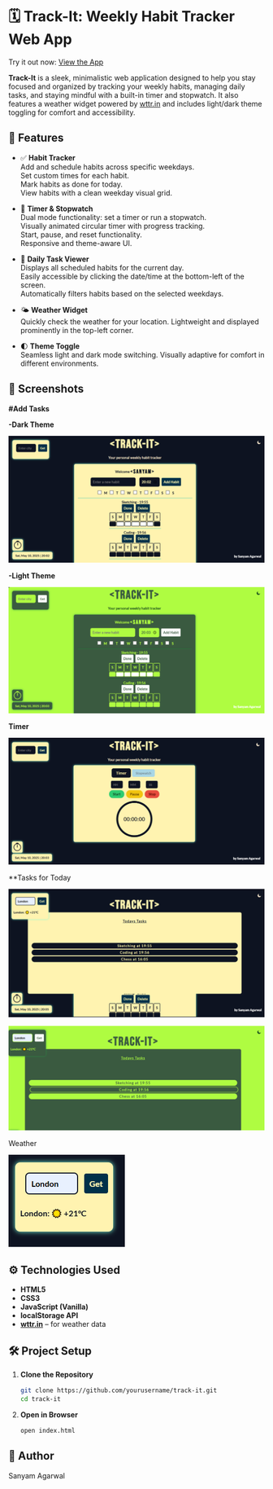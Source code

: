 # 🗓️ Track-It: Weekly Habit Tracker Web App

Try it out now: [View the App](https://sanyam-agarwal-20.github.io/WebDesignProject-----Habit-Tracker/)

**Track-It** is a sleek, minimalistic web application designed to help you stay focused and organized by tracking your weekly habits, managing daily tasks, and staying mindful with a built-in timer and stopwatch. It also features a weather widget powered by [wttr.in](https://wttr.in/) and includes light/dark theme toggling for comfort and accessibility.

## 🌟 Features

- ✅ **Habit Tracker**  
  Add and schedule habits across specific weekdays.  
  Set custom times for each habit.  
  Mark habits as done for today.  
  View habits with a clean weekday visual grid.

- 🧭 **Timer & Stopwatch**  
  Dual mode functionality: set a timer or run a stopwatch.  
  Visually animated circular timer with progress tracking.  
  Start, pause, and reset functionality.  
  Responsive and theme-aware UI.

- 📅 **Daily Task Viewer**  
  Displays all scheduled habits for the current day.  
  Easily accessible by clicking the date/time at the bottom-left of the screen.  
  Automatically filters habits based on the selected weekdays.

- 🌤️ **Weather Widget**  
  Quickly check the weather for your location.
  Lightweight and displayed prominently in the top-left corner.

- 🌓 **Theme Toggle**  
  Seamless light and dark mode switching.
  Visually adaptive for comfort in different environments.

## 📸 Screenshots

**#Add Tasks**

**-Dark Theme**

![Dark Mode](assets/d1.PNG) 

**-Light Theme**

![Light Mode](assets/l1.PNG)

**Timer**

![timer](assets/timer.PNG)

**Tasks for Today

![todaystask](assets/todays%20task.PNG)

![todaystasklight](assets/l2.png)

Weather

![weather](assets/weather.PNG)

## ⚙️ Technologies Used

- **HTML5**
- **CSS3**
- **JavaScript (Vanilla)**
- **localStorage API**
- **[wttr.in](https://wttr.in)** – for weather data

## 🛠 Project Setup

1. **Clone the Repository**
   ```bash
   git clone https://github.com/yourusername/track-it.git
   cd track-it
   ```
2. **Open in Browser**
   ```bash
   open index.html
   ```

## 👤 Author

Sanyam Agarwal

